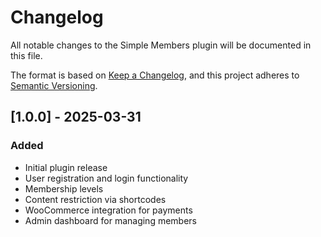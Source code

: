 # Changelog

All notable changes to the Simple Members plugin will be documented in this file.

The format is based on [Keep a Changelog](https://keepachangelog.com/en/1.0.0/),
and this project adheres to [Semantic Versioning](https://semver.org/spec/v2.0.0.html).

## [1.0.0] - 2025-03-31

### Added
- Initial plugin release
- User registration and login functionality
- Membership levels
- Content restriction via shortcodes
- WooCommerce integration for payments
- Admin dashboard for managing members